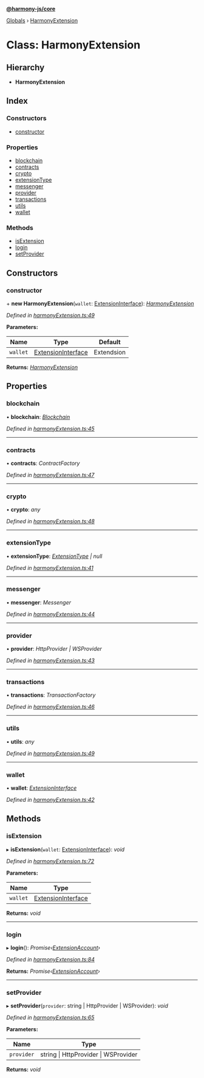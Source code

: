 **[@harmony-js/core](../README.md)**

[Globals](../README.md) › [HarmonyExtension](harmonyextension.md)

# Class: HarmonyExtension

## Hierarchy

* **HarmonyExtension**

## Index

### Constructors

* [constructor](harmonyextension.md#constructor)

### Properties

* [blockchain](harmonyextension.md#blockchain)
* [contracts](harmonyextension.md#contracts)
* [crypto](harmonyextension.md#crypto)
* [extensionType](harmonyextension.md#extensiontype)
* [messenger](harmonyextension.md#messenger)
* [provider](harmonyextension.md#provider)
* [transactions](harmonyextension.md#transactions)
* [utils](harmonyextension.md#utils)
* [wallet](harmonyextension.md#wallet)

### Methods

* [isExtension](harmonyextension.md#isextension)
* [login](harmonyextension.md#login)
* [setProvider](harmonyextension.md#setprovider)

## Constructors

###  constructor

\+ **new HarmonyExtension**(`wallet`: [ExtensionInterface](../interfaces/extensioninterface.md)): *[HarmonyExtension](harmonyextension.md)*

*Defined in [harmonyExtension.ts:49](https://github.com/FireStack-Lab/Harmony-sdk-core/blob/517232c/packages/harmony-core/src/harmonyExtension.ts#L49)*

**Parameters:**

Name | Type | Default |
------ | ------ | ------ |
`wallet` | [ExtensionInterface](../interfaces/extensioninterface.md) |  Extendsion |

**Returns:** *[HarmonyExtension](harmonyextension.md)*

## Properties

###  blockchain

• **blockchain**: *[Blockchain](blockchain.md)*

*Defined in [harmonyExtension.ts:45](https://github.com/FireStack-Lab/Harmony-sdk-core/blob/517232c/packages/harmony-core/src/harmonyExtension.ts#L45)*

___

###  contracts

• **contracts**: *ContractFactory*

*Defined in [harmonyExtension.ts:47](https://github.com/FireStack-Lab/Harmony-sdk-core/blob/517232c/packages/harmony-core/src/harmonyExtension.ts#L47)*

___

###  crypto

• **crypto**: *any*

*Defined in [harmonyExtension.ts:48](https://github.com/FireStack-Lab/Harmony-sdk-core/blob/517232c/packages/harmony-core/src/harmonyExtension.ts#L48)*

___

###  extensionType

• **extensionType**: *[ExtensionType](../enums/extensiontype.md) | null*

*Defined in [harmonyExtension.ts:41](https://github.com/FireStack-Lab/Harmony-sdk-core/blob/517232c/packages/harmony-core/src/harmonyExtension.ts#L41)*

___

###  messenger

• **messenger**: *Messenger*

*Defined in [harmonyExtension.ts:44](https://github.com/FireStack-Lab/Harmony-sdk-core/blob/517232c/packages/harmony-core/src/harmonyExtension.ts#L44)*

___

###  provider

• **provider**: *HttpProvider | WSProvider*

*Defined in [harmonyExtension.ts:43](https://github.com/FireStack-Lab/Harmony-sdk-core/blob/517232c/packages/harmony-core/src/harmonyExtension.ts#L43)*

___

###  transactions

• **transactions**: *TransactionFactory*

*Defined in [harmonyExtension.ts:46](https://github.com/FireStack-Lab/Harmony-sdk-core/blob/517232c/packages/harmony-core/src/harmonyExtension.ts#L46)*

___

###  utils

• **utils**: *any*

*Defined in [harmonyExtension.ts:49](https://github.com/FireStack-Lab/Harmony-sdk-core/blob/517232c/packages/harmony-core/src/harmonyExtension.ts#L49)*

___

###  wallet

• **wallet**: *[ExtensionInterface](../interfaces/extensioninterface.md)*

*Defined in [harmonyExtension.ts:42](https://github.com/FireStack-Lab/Harmony-sdk-core/blob/517232c/packages/harmony-core/src/harmonyExtension.ts#L42)*

## Methods

###  isExtension

▸ **isExtension**(`wallet`: [ExtensionInterface](../interfaces/extensioninterface.md)): *void*

*Defined in [harmonyExtension.ts:72](https://github.com/FireStack-Lab/Harmony-sdk-core/blob/517232c/packages/harmony-core/src/harmonyExtension.ts#L72)*

**Parameters:**

Name | Type |
------ | ------ |
`wallet` | [ExtensionInterface](../interfaces/extensioninterface.md) |

**Returns:** *void*

___

###  login

▸ **login**(): *Promise‹[ExtensionAccount](../interfaces/extensionaccount.md)›*

*Defined in [harmonyExtension.ts:84](https://github.com/FireStack-Lab/Harmony-sdk-core/blob/517232c/packages/harmony-core/src/harmonyExtension.ts#L84)*

**Returns:** *Promise‹[ExtensionAccount](../interfaces/extensionaccount.md)›*

___

###  setProvider

▸ **setProvider**(`provider`: string | HttpProvider | WSProvider): *void*

*Defined in [harmonyExtension.ts:65](https://github.com/FireStack-Lab/Harmony-sdk-core/blob/517232c/packages/harmony-core/src/harmonyExtension.ts#L65)*

**Parameters:**

Name | Type |
------ | ------ |
`provider` | string \| HttpProvider \| WSProvider |

**Returns:** *void*